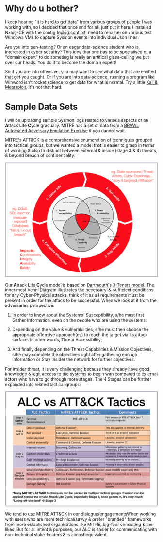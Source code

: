 # Why do u bother?
I keep hearing "it is hard to get data" from various groups of people I was working with, so I decided that once and for all, just put it here. I installed Nxlog-CE with the config ([nxlog.conf.txt](https://github.com/jymcheong/SysmonResources/blob/master/6.%20Sample%20Data/nxlog.conf.txt), need to rename) on various test Windows VMs to capture Sysmon events into individual Json lines.

Are you into pen-testing? Or an eager data-science student who is interested in cyber security? This idea that one has to be specialised or a "domain expert" to do someting is really an artifical glass-ceiling we put over our heads. You do it to become the domain expert!

So if you are into offensive, you may want to see what data that are emitted that get you caught. Or if you are into data-science, running a program like Winword isn't rocket science to get data for what is normal. Try a little [Kali & Metasploit](https://www.offensive-security.com), it's not that hard.

# Sample Data Sets

I will be uploading sample Sysmon logs related to various aspects of an **A**ttack **L**ife **C**ycle gradually. MITRE has a set of data from a [BRAWL Automated Adversary Emulation Exercise](https://github.com/mitre/brawl-public-game-001/tree/master/data) if you cannot wait.

MITRE's ATT&CK is a comprehensive enumeration of techniques grouped into tactical groups, but we wanted a model that is easier to grasp in terms of wording & also to distinct between external & inside (stage 3 & 4) threats, & beyond breach of confidentiality:

![](img/alc.png)

Our **A**ttack **L**ife **C**ycle model is based on [Dartmouth's 3-Tenets model](http://www.dartmouth.edu/~gvc/ThreeTenetsSPIE.pdf). The inner most Venn-Diagram illustrates the necessary-&-sufficient conditions for any Cyber-Physical attacks, think of it as all requirements must be present in order for the attack to be successful. When we look at it from the adversaries perspective:

1. In order to know about the Systems' Susceptibility, s/he must first Gather Information, even on the [people who are](https://www.linkedin.com/pulse/soldiers-targeted-terrorists-posing-beautiful-women-online-tilford/) using [the systems](https://www.theguardian.com/world/2018/jan/28/fitness-tracking-app-gives-away-location-of-secret-us-army-bases);

2. Depending on the value & vulnerabilities, s/he must then choose the appropriate offensive approach(es) to reach the target via its attack surface. In other words, Threat Accessibility;

3. And finally depending on the Threat Capabilities & Mission Objectives, s/he may complete the objectives right after gathering enough information or Stay Insider the network for further objectives.

For insider threat, it is very challenging because they already have good knowledge & legit access to the systems to begin with compared to external actors who have to go through more stages. The 4 Stages can be further expanded into related tactical groups: 

![](img/alcVSattack.png)

We tend to use MITRE ATT&CK in our dialogue/engagementsWhen working with users who are more technical/savvy & prefer "branded" frameworks from more established organisations like MITRE, big-four consulting & the likes. But for all intent & purposes, our ALC is easier for communicating with non-technical stake-holders & is almost equivalent.

